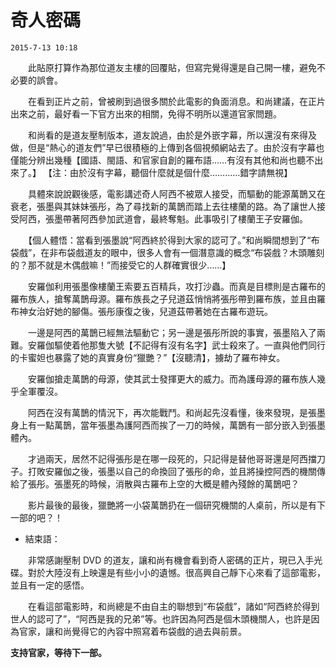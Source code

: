 # 奇人密碼
`2015-7-13 10:18`

　　此貼原打算作為那位道友主樓的回覆貼，但寫完覺得還是自己開一樓，避免不必要的誤會。

　　在看到正片之前，曾被刷到過很多關於此電影的負面消息。和尚建議，在正片出來之前，最好看一下官方出來的相關，免得不明所以還道官家問題。

　　和尚看的是道友壓制版本，道友說過，由於是外嵌字幕，所以還沒有來得及做，但是“熱心的道友們”早已很積極的上傳到各個視頻網站去了。由於沒有字幕也僅能分辨出幾種【國語、閩語、和官家自創的羅布語……有沒有其他和尚也聽不出來了。】
【注：由於沒有字幕，聽個什麼就是個什麼…………錯字請無視】

　　具體來說說觀後感，電影講述奇人阿西不被眾人接受，而驅動的能源萬鵲又在衰老，張墨與其妹妹張彤，為了尋找新的萬鵲而踏上去往樓蘭的路。為了讓世人接受阿西，張墨帶著阿西參加武道會，最終奪魁。此事吸引了樓蘭王子安羅伽。

　　【個人體悟：當看到張墨說“阿西終於得到大家的認可了。”和尚瞬間想到了“布袋戲”，在非布袋戲道友的眼中，很多人會有一個潛意識的概念“布袋戲？木頭雕刻的？那不就是木偶戲嘛！”而接受它的人群確實很少……】

　　安羅伽利用張墨像樓蘭王索要五百精兵，攻打沙蟲。而真是目標則是古羅布的羅布族人，搶奪萬鵲母源。羅布族長之子兒道茲悄悄將張彤帶到羅布族，並且由羅布神女治好她的腳傷。張彤康復之後，兒道茲帶著她在古羅布遊玩。

　　一邊是阿西的萬鵲已經無法驅動它；另一邊是張彤所說的事實，張墨陷入了兩難。安羅伽驅使着他那隻大號【不記得有沒有名字】武士殺來了。一直與他們同行的卡蜜妲也暴露了她的真實身份“獵艷？”【沒聽清】，擄劫了羅布神女。

　　安羅伽搶走萬鵲的母源，使其武士發揮更大的威力。而為護母源的羅布族人幾乎全軍覆沒。

　　阿西在沒有萬鵲的情況下，再次能戰鬥。和尚起先沒看懂，後來發現，是張墨身上有一點萬鵲，當年張墨為護阿西而挨了一刀的時候，萬鵲有一部分嵌入到張墨體內。

　　才過兩天，居然不記得張彤是在哪一段死的，只記得是替他哥哥還是阿西擋刀子。打敗安羅伽之後，張墨以自己的命換回了張彤的命，並且將操控阿西的機關傳給了張彤。張墨死的時候，消散與古羅布上空的大概是體內殘餘的萬鵲吧？

　　影片最後的最後，獵艷將一小袋萬鵲扔在一個研究機關的人桌前，所以是有下一部的吧？！

- 結束語： 

　　非常感謝壓制 DVD 的道友，讓和尚有機會看到奇人密碼的正片，現已入手光碟。對於大陸沒有上映還是有些小小的遺憾。很高興自己靜下心來看了這部電影，並且有一定的感悟。

　　在看這部電影時，和尚總是不由自主的聯想到“布袋戲”，諸如“阿西終於得到世人的認可了”，“阿西是我的兄弟”等。也許因為阿西是個木頭機關人，也許是因為官家，讓和尚覺得它的內容中照寫着布袋戲的過去與前景。

**支持官家，等待下一部。**

